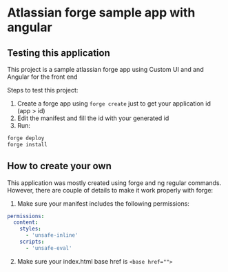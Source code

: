 # Atlassian forge sample app with angular

## Testing this application

This project is a sample atlassian forge app using Custom UI and and Angular for the front end

Steps to test this project:

1. Create a forge app using `forge create` just to get your application id (app > id)
2. Edit the manifest and fill the id with your generated id
3. Run:

```sh
forge deploy
forge install
```

## How to create your own

This application was mostly created using forge and ng regular commands. However, there are
couple of details to make it work properly with forge:

1. Make sure your manifest includes the following permissions:

```yaml
permissions:
  content:
    styles:
      - 'unsafe-inline'
    scripts:
      - 'unsafe-eval'
```

2. Make sure your index.html base href is `<base href="">`
